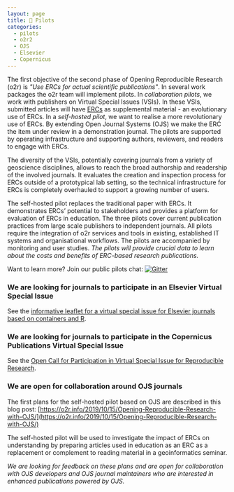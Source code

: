 ```yaml
---
layout: page
title: 🚀 Pilots
categories:
  - pilots
  - o2r2
  - OJS
  - Elsevier
  - Copernicus
---
```


The first objective of the second phase of Opening Reproducible Research (o2r) is _"Use ERCs for actual scientific publications"_.
In several work packages the o2r team will implement pilots.
In _collaboration pilots_, we work with publishers on Virtual Special Issues (VSIs).
In these VSIs, submitted articles will have [ERCs](/results) as supplemental material - an evolutionary use of ERCs.
In a _self-hosted pilot_, we want to realise a more revolutionary use of ERCs.
By extending Open Journal Systems (OJS) we make the ERC the item under review in a demonstration journal.
The pilots are supported by operating infrastructure and supporting authors, reviewers, and readers to engage with ERCs.

The diversity of the VSIs, potentially covering journals from a variety of geoscience disciplines, allows to reach the broad authorship and readership of the involved journals.
It evaluates the creation and inspection process for ERCs outside of a prototypical lab setting, so the technical infrastructure for ERCs is completely overhauled to support a growing number of users.

The self-hosted pilot replaces the traditional paper with ERCs.
It demonstrates ERCs’ potential to stakeholders and provides a platform for evaluation of ERCs in education.
The three pilots cover current publication practices from large scale publishers to independent journals.
All pilots require the integration of o2r services and tools in existing, established IT systems and organisational workflows.
The pilots are accompanied by monitoring and user studies.
_The pilots will provide crucial data to learn about the costs and benefits of ERC-based research publications._

Want to learn more? Join our public pilots chat: [![Gitter](https://badges.gitter.im/o2r-project/pilots.svg)](https://gitter.im/o2r-project/pilots?utm_source=badge&utm_medium=badge)

### We are looking for journals to participate in an Elsevier Virtual Special Issue
<a name="elsevier">

See the [informative leaflet for a virtual special issue for Elsevier journals based on containers and R](/public/download/o2r-vsi_elsevier-pilot.pdf).

### We are looking for journals to participate in the Copernicus Publications Virtual Special Issue
<a name="copernicus">

See the [Open Call for Participation in Virtual Special Issue for Reproducible Research](/public/download/o2r-vsi_editors-wanted_EGU2019.pdf).

### We are open for collaboration around OJS journals
<a name="ojs">

The first plans for the self-hosted pilot based on OJS are described in this blog post: [https://o2r.info/2019/10/15/Opening-Reproducible-Research-with-OJS/](https://o2r.info/2019/10/15/Opening-Reproducible-Research-with-OJS/)

The self-hosted pilot will be used to investigate the impact of ERCs on understanding by preparing articles used in education as an ERC as a replacement or complement to reading material in a geoinformatics seminar.

_We are looking for feedback on these plans and are open for collaboration with OJS developers and OJS journal maintainers who are interested in enhanced publications powered by OJS._
